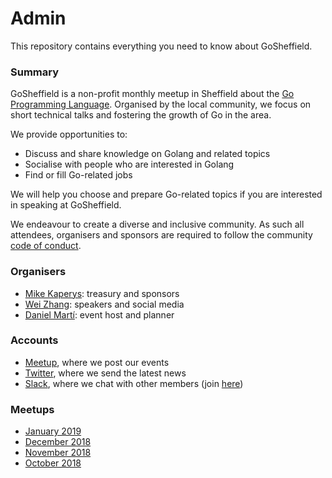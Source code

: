 # Admin

This repository contains everything you need to know about GoSheffield.

### Summary

GoSheffield is a non-profit monthly meetup in Sheffield about the [Go Programming Language](https://golang.org/). Organised by the local community, we focus on short technical talks and fostering the growth of Go in the area. 

We provide opportunities to:

- Discuss and share knowledge on Golang and related topics
- Socialise with people who are interested in Golang
- Find or fill Go-related jobs

We will help you choose and prepare Go-related topics if you are interested in speaking at GoSheffield.

We endeavour to create a diverse and inclusive community. As such all attendees, organisers and sponsors are required to follow the community [code of conduct](https://golang.org/conduct).

### Organisers

* [Mike Kaperys](https://github.com/kaperys): treasury and sponsors
* [Wei Zhang](https://github.com/weizhang9): speakers and social media
* [Daniel Martí](https://github.com/mvdan): event host and planner

### Accounts

* [Meetup](https://www.meetup.com/GoSheffield/), where we post our events
* [Twitter](https://twitter.com/GolangSheffield), where we send the latest news
* [Slack](https://gophers.slack.com/messages/sheffield), where we chat with
  other members (join [here](https://invite.slack.golangbridge.org/))

### Meetups

* [January 2019](meetups/all_meetups.md#01.2019)
* [December 2018](meetups/all_meetups.md#12.2018)
* [November 2018](meetups/all_meetups.md#11.2018)
* [October 2018](meetups/all_meetups.md#10.2018)
